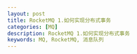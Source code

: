 ```yaml
---
layout: post
title: RocketMQ 1.如何实现分布式事务
categories: [MQ]
description: RocketMQ 1.如何实现分布式事务
keywords: MQ, RocketMQ, 消息队列
---
```


